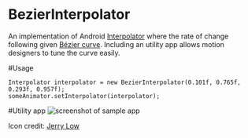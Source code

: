 # BezierInterpolator
An implementation of Android [Interpolator](http://developer.android.com/reference/android/view/animation/Interpolator.html) where the rate of change following given [Bézier curve](https://en.wikipedia.org/wiki/B%C3%A9zier_curve). Including an utility app allows motion designers to tune the curve easily.

#Usage

    Interpolator interpolator = new BezierInterpolator(0.101f, 0.765f, 0.293f, 0.957f);
    someAnimator.setInterpolator(interpolator);

#Utility app
![screenshot of sample app](https://github.com/xamous/BezierInterpolator/blob/master/images-folder/screenshot.gif)  

Icon credit: [Jerry Low](https://www.iconfinder.com/jerrylow)
